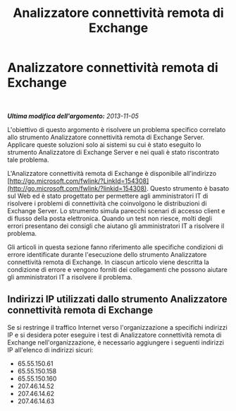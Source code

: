 ﻿---
title: Analizzatore connettività remota di Exchange
TOCTitle: '@NoTitle'
ms:assetid: 153f87c1-fbb4-445a-9055-fe1c2941c9d3
ms:mtpsurl: https://technet.microsoft.com/it-it/library/Dd439364(v=EXCHG.80)
ms:contentKeyID: 27341525
ms.date: 11/06/2013
mtps_version: v=EXCHG.80
_tocRel: dd439364(v=exchg.80)/toc.json
ms.translationtype: HT
---

# Analizzatore connettività remota di Exchange

 

_**Ultima modifica dell'argomento:** 2013-11-05_

L'obiettivo di questo argomento è risolvere un problema specifico correlato allo strumento Analizzatore connettività remota di Exchange Server. Applicare queste soluzioni solo ai sistemi su cui è stato eseguito lo strumento Analizzatore di Exchange Server e nei quali è stato riscontrato tale problema.

L'Analizzatore connettività remota di Exchange è disponibile all'indirizzo [http://go.microsoft.com/fwlink/?LinkId=154308](http://go.microsoft.com/fwlink/?linkid=154308). Questo strumento è basato sul Web ed è stato progettato per permettere agli amministratori IT di risolvere i problemi di connettività che coinvolgono le distribuzioni di Exchange Server. Lo strumento simula parecchi scenari di accesso client e di flusso della posta elettronica. Quando un test non riesce, molti degli errori presentano dei consigli che aiutano gli amministratori IT a risolvere il problema.

Gli articoli in questa sezione fanno riferimento alle specifiche condizioni di errore identificate durante l'esecuzione dello strumento Analizzatore connettività remota di Exchange. In ciascun articolo viene descritta la condizione di errore e vengono forniti dei collegamenti che possono aiutare gli amministratori IT a risolvere il problema.

## Indirizzi IP utilizzati dallo strumento Analizzatore connettività remota di Exchange

Se si restringe il traffico Internet verso l'organizzazione a specifichi indirizzi IP e si desidera poter eseguire i test di Analizzatore connettività remota di Exchange nell'organizzazione, è necessario aggiungere i seguenti indirizzi IP all'elenco di indirizzi sicuri:

  - 65.55.150.61  
  - 65.55.150.158  
  - 65.55.150.160  
  - 207.46.14.52  
  - 207.46.14.62  
  - 207.46.14.63

